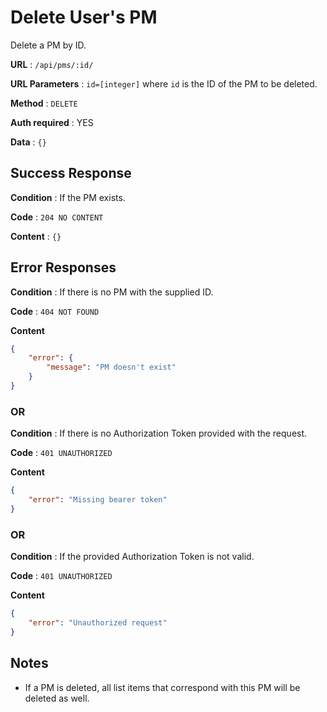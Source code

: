 # Delete User's PM

Delete a PM by ID.

**URL** : `/api/pms/:id/`

**URL Parameters** : `id=[integer]` where `id` is the ID of the PM to be deleted.

**Method** : `DELETE`

**Auth required** : YES

**Data** : `{}`

## Success Response

**Condition** : If the PM exists.

**Code** : `204 NO CONTENT`

**Content** : `{}`

## Error Responses

**Condition** : If there is no PM with the supplied ID.

**Code** : `404 NOT FOUND`

**Content**

```json
{
    "error": {
        "message": "PM doesn't exist"
    }
}
```

### OR

**Condition** : If there is no Authorization Token provided with the request.

**Code** : `401 UNAUTHORIZED`

**Content**

```json
{
    "error": "Missing bearer token"
}
```

### OR

**Condition** : If the provided Authorization Token is not valid.

**Code** : `401 UNAUTHORIZED`

**Content**

```json
{
    "error": "Unauthorized request"
}
```

## Notes

* If a PM is deleted, all list items that correspond with this PM will be deleted as well.
